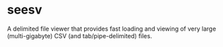 # seesv
A delimited file viewer that provides fast loading and viewing of very large (multi-gigabyte) CSV (and tab/pipe-delimited) files.
